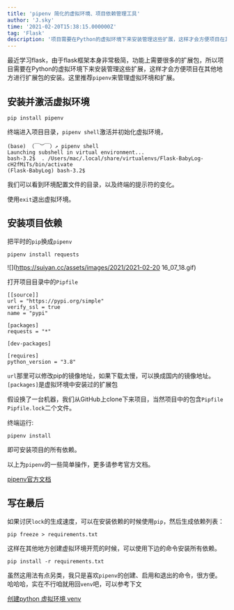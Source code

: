```yaml
---
title: 'pipenv 简化的虚拟环境、项目依赖管理工具'
author: 'J.sky'
time: '2021-02-20T15:38:15.000000Z'
tag: 'Flask'
description: '项目需要在Python的虚拟环境下来安装管理这些扩展，这样才会方便项目在其他地方进行扩展包的安装。这里推荐pipenv来管理虚拟环境和扩展。'
---
```


 最近学习flask，由于flask框架本身非常极简，功能上需要很多的扩展包，所以项目需要在Python的虚拟环境下来安装管理这些扩展，这样才会方便项目在其他地方进行扩展包的安装。这里推荐`pipenv`来管理虚拟环境和扩展。

 ## 安装并激活虚拟环境

    pip install pipenv

终端进入项目目录，`pipenv shell`激活并初始化虚拟环境，

    (base) （￣︶￣）↗ pipenv shell
    Launching subshell in virtual environment...
    bash-3.2$  . /Users/mac/.local/share/virtualenvs/Flask-BabyLog-cH2fMiTs/bin/activate
    (Flask-BabyLog) bash-3.2$ 

我们可以看到环境配置文件的目录，以及终端的提示符的变化。

使用`exit`退出虚拟环境。

## 安装项目依赖

把平时的`pip`换成`pipenv`

    pipenv install requests

![](https://suiyan.cc/assets/images/2021/2021-02-20 16_07_18.gif)

打开项目目录中的`Pipfile`

    [[source]]
    url = "https://pypi.org/simple"
    verify_ssl = true
    name = "pypi"

    [packages]
    requests = "*"

    [dev-packages]

    [requires]
    python_version = "3.8"

`url`那里可以修改pip的镜像地址，如果下载太慢，可以换成国内的镜像地址。
`[packages]`是虚拟环境中安装过的扩展包

假设换了一台机器，我们从GitHub上clone下来项目，当然项目中的包含`Pipfile` `Pipfile.lock`二个文件。

终端运行:

    pipenv install

即可安装项目的所有依赖。


以上为`pipenv`的一些简单操作，更多请参考官方文档。

[pipenv官方文档](https://pipenv.pypa.io/en/latest/?badge=latest#)


## 写在最后


如果讨厌`lock`的生成速度，可以在安装依赖的时候使用`pip`，然后生成依赖列表：

    pip freeze > requirements.txt

这样在其他地方创建虚拟环境开荒的时候，可以使用下边的命令安装所有依赖。

    pip install -r requirements.txt

虽然这用法有点另类，我只是喜欢`pipenv`的创建、启用和退出的命令，很方便。哈哈哈，实在不行咱就用回`venv`吧，可以参考下文

[创建python 虚拟环境 venv](http://2vv.net/blog/2.html)